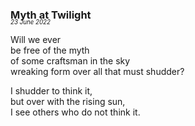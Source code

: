 ### Myth at Twilight
<p style="margin:0; margin-top: -1.25rem">  
  <em>  
    <small><small>23 June 2022</small></small>  
  </em>  
</p>  

Will we ever  
be free of the myth  
of some craftsman in the sky  
wreaking form over all that must shudder?  

I shudder to think it,  
but over with the rising sun,  
I see others who do not think it.  